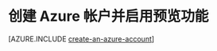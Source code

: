 <properties 
	pageTitle="创建 Azure 帐户" 
	description="创建帐户" 
	authors="tfitzmac" 
	manager="wpickett" 
	editor="jimbe" 
	services="" 
	documentationCenter="php"/>

<tags 
	ms.service="multiple" 
    	ms.date="06/03/2015"
	wacn.date="10/3/2015"/>

# 创建 Azure 帐户并启用预览功能

[AZURE.INCLUDE [create-an-azure-account](../includes/create-an-azure-account.md)]

<!---HONumber=71-->